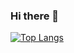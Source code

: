 ### Hi there 👋

[![Top Langs](https://github-readme-stats.vercel.app/api/top-langs/?username=IvanSibirtsev&layout=compact)](https://github.com/anuraghazra/github-readme-stats)
